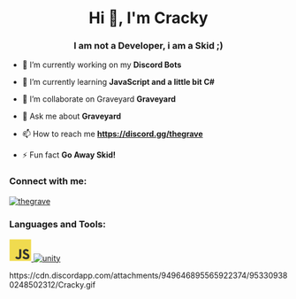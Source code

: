 <h1 align="center">Hi 👋, I'm Cracky</h1>
<h3 align="center">I am not a Developer, i am a Skid ;)</h3>

- 🔭 I’m currently working on my **Discord Bots**

- 🌱 I’m currently learning **JavaScript and a little bit C#**

- 👯 I’m collaborate on Graveyard **Graveyard**

- 💬 Ask me about **Graveyard**

- 📫 How to reach me **https://discord.gg/thegrave**

- ⚡ Fun fact **Go Away Skid!**

<h3 align="left">Connect with me:</h3>
<p align="left">
<a href="https://discord.gg/thegrave" target="blank"><img align="center" src="https://raw.githubusercontent.com/rahuldkjain/github-profile-readme-generator/master/src/images/icons/Social/discord.svg" alt="thegrave" height="30" width="40" /></a>
</p>

<h3 align="left">Languages and Tools:</h3>
<p align="left"> <a href="https://developer.mozilla.org/en-US/docs/Web/JavaScript" target="_blank" rel="noreferrer"> <img src="https://raw.githubusercontent.com/devicons/devicon/master/icons/javascript/javascript-original.svg" alt="javascript" width="40" height="40"/> </a> <a href="https://unity.com/" target="_blank" rel="noreferrer"> <img src="https://www.vectorlogo.zone/logos/unity3d/unity3d-icon.svg" alt="unity" width="40" height="40"/> </a> </p>
https://cdn.discordapp.com/attachments/949646895565922374/953309380248502312/Cracky.gif
